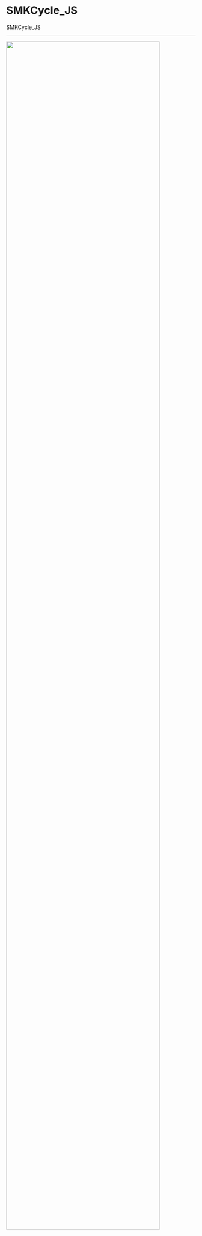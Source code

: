 # SMKCycle_JS
SMKCycle_JS

---

<img src="https://github.com/lovemo/SMKCycle_JS/blob/master/demo.gif" width="90%">

